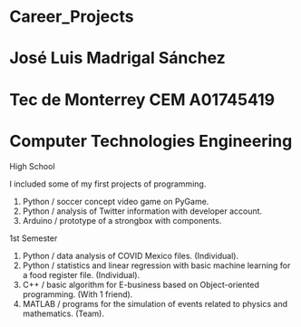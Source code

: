 # Career_Projects
# José Luis Madrigal Sánchez
# Tec de Monterrey CEM A01745419
# Computer Technologies Engineering

High School

I included some of my first projects of programming.
1. Python / soccer concept video game on PyGame.
2. Python / analysis of Twitter information with developer account.
3. Arduino / prototype of a strongbox with components.

1st Semester

1. Python / data analysis of COVID Mexico files. (Individual).
2. Python / statistics and linear regression with basic machine learning for a food register file. (Individual).
2. C++ / basic algorithm for E-business based on Object-oriented programming. (With 1 friend).
3. MATLAB / programs for the simulation of events related to physics and mathematics. (Team). 
